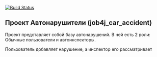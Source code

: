 [![Build Status](https://app.travis-ci.com/demonick82/job4j_car_accident.svg?branch=master)](https://app.travis-ci.com/demonick82/job4j_car_accident)

## Проект Автонарушители (job4j_car_accident)
 
 Проект представляет собой базу автонарушений. В ней есть 2 роли: 
 Обычные пользователи и автоинспекторы.
 
 Пользователь добавляет нарушение, а инспектор его рассматривает